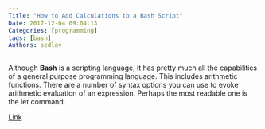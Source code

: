 ```yaml
---
Title: "How to Add Calculations to a Bash Script"
Date: 2017-12-04 09:04:13
Categories: [programming]
tags: [bash]
Authors: sedlav
---
```


Although **Bash** is a scripting language, it has pretty much all the capabilities of a general purpose programming language. This includes arithmetic functions. There are a number of syntax options you can use to evoke arithmetic evaluation of an expression. Perhaps the most readable one is the let command.

[Link](https://www.lifewire.com/arithmetic-in-bash-2200566)
